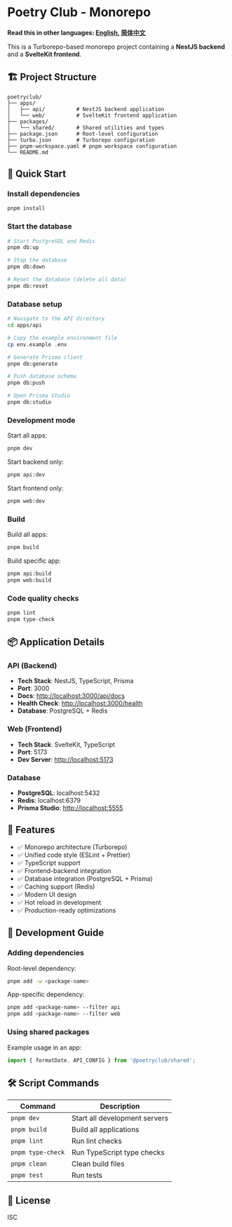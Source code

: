# Poetry Club - Monorepo

**Read this in other languages: [English](./README.md), [简体中文](./README_zh.md)**

This is a Turborepo-based monorepo project containing a **NestJS backend** and a **SvelteKit frontend**.

## 🏗️ Project Structure

```
poetryclub/
├── apps/
│   ├── api/          # NestJS backend application
│   └── web/          # SvelteKit frontend application
├── packages/
│   └── shared/       # Shared utilities and types
├── package.json      # Root-level configuration
├── turbo.json        # Turborepo configuration
├── pnpm-workspace.yaml # pnpm workspace configuration
└── README.md
```

## 🚀 Quick Start

### Install dependencies

```bash
pnpm install
```

### Start the database

```bash
# Start PostgreSQL and Redis
pnpm db:up

# Stop the database
pnpm db:down

# Reset the database (delete all data)
pnpm db:reset
```

### Database setup

```bash
# Navigate to the API directory
cd apps/api

# Copy the example environment file
cp env.example .env

# Generate Prisma client
pnpm db:generate

# Push database schema
pnpm db:push

# Open Prisma Studio
pnpm db:studio
```

### Development mode

Start all apps:

```bash
pnpm dev
```

Start backend only:

```bash
pnpm api:dev
```

Start frontend only:

```bash
pnpm web:dev
```

### Build

Build all apps:

```bash
pnpm build
```

Build specific app:

```bash
pnpm api:build
pnpm web:build
```

### Code quality checks

```bash
pnpm lint
pnpm type-check
```

## 📦 Application Details

### API (Backend)

- **Tech Stack**: NestJS, TypeScript, Prisma
- **Port**: 3000
- **Docs**: [http://localhost:3000/api/docs](http://localhost:3000/api/docs)
- **Health Check**: [http://localhost:3000/health](http://localhost:3000/health)
- **Database**: PostgreSQL + Redis

### Web (Frontend)

- **Tech Stack**: SvelteKit, TypeScript
- **Port**: 5173
- **Dev Server**: [http://localhost:5173](http://localhost:5173)

### Database

- **PostgreSQL**: localhost:5432
- **Redis**: localhost:6379
- **Prisma Studio**: [http://localhost:5555](http://localhost:5555)

## 🔧 Features

- ✅ Monorepo architecture (Turborepo)
- ✅ Unified code style (ESLint + Prettier)
- ✅ TypeScript support
- ✅ Frontend-backend integration
- ✅ Database integration (PostgreSQL + Prisma)
- ✅ Caching support (Redis)
- ✅ Modern UI design
- ✅ Hot reload in development
- ✅ Production-ready optimizations

## 📝 Development Guide

### Adding dependencies

Root-level dependency:

```bash
pnpm add -w <package-name>
```

App-specific dependency:

```bash
pnpm add <package-name> --filter api
pnpm add <package-name> --filter web
```

### Using shared packages

Example usage in an app:

```typescript
import { formatDate, API_CONFIG } from '@poetryclub/shared';
```

## 🛠️ Script Commands

| Command           | Description                   |
| ----------------- | ----------------------------- |
| `pnpm dev`        | Start all development servers |
| `pnpm build`      | Build all applications        |
| `pnpm lint`       | Run lint checks               |
| `pnpm type-check` | Run TypeScript type checks    |
| `pnpm clean`      | Clean build files             |
| `pnpm test`       | Run tests                     |

## 📄 License

ISC
